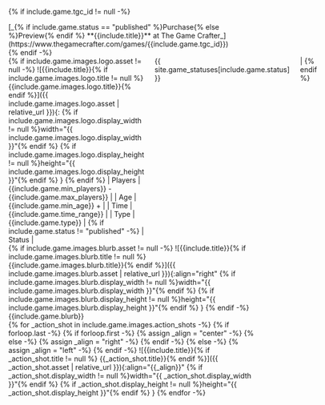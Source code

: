 {% if include.game.tgc_id != null -%}
<div>
[_{% if include.game.status == "published" %}Purchase{% else %}Preview{% endif %} **{{include.title}}** at The Game Crafter_](https://www.thegamecrafter.com/games/{{include.game.tgc_id}})
</div>
{% endif -%}
<div class="row">
<div class="two columns">
{% if include.game.images.logo.asset != null -%}
![{{include.title}}{% if include.game.images.logo.title != null %} {{include.game.images.logo.title}}{% endif %}]({{ include.game.images.logo.asset | relative_url }}){: {% if include.game.images.logo.display_width != null %}width="{{ include.game.images.logo.display_width }}"{% endif %} {% if include.game.images.logo.display_height != null %}height="{{ include.game.images.logo.display_height }}"{% endif %} }
{% endif %}
| Players | {{include.game.min_players}} - {{include.game.max_players}} |
| Age | {{include.game.min_age}} + |
| Time | {{include.game.time_range}} |
| Type | {{include.game.type}} |
{% if include.game.status != "published" -%}
| Status | <span class="status {{include.game.status|slugify}}">{{ site.game_statuses[include.game.status] }}</span> |
{% endif %}

</div>
<div class="two columns">
{% if include.game.images.blurb.asset != null -%}
![{{include.title}}{% if include.game.images.blurb.title != null %} {{include.game.images.blurb.title}}{% endif %}]({{ include.game.images.blurb.asset | relative_url }}){:align="right" {% if include.game.images.blurb.display_width != null %}width="{{ include.game.images.blurb.display_width }}"{% endif %} {% if include.game.images.blurb.display_height != null %}height="{{ include.game.images.blurb.display_height }}"{% endif %} }
{% endif -%}
{{include.game.blurb}}
</div>
</div>
<div class="row">
{% for _action_shot in include.game.images.action_shots -%}
{%   if forloop.last -%}
{%     if forloop.first -%}
{%       assign _align = "center" -%}
{%     else -%}
{%       assign _align = "right" -%}
{%     endif -%}
{%   else -%}
{%     assign _align = "left" -%}
{%   endif -%}
![{{include.title}}{% if _action_shot.title != null %} {{_action_shot.title}}{% endif %}]({{ _action_shot.asset | relative_url }}){:align="{{_align}}" {% if _action_shot.display_width != null %}width="{{ _action_shot.display_width }}"{% endif %} {% if _action_shot.display_height != null %}height="{{ _action_shot.display_height }}"{% endif %} }
{% endfor -%}
</div>
